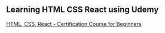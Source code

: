 ## Learning HTML CSS React using Udemy

[HTML, CSS, React - Certification Course for Beginners](https://www.udemy.com/course/html-css-react-certification-course-for-beginners/)
